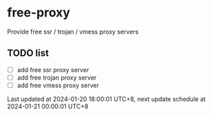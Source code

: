 
# free-proxy
Provide free ssr / trojan / vmess proxy servers


## TODO list
- [ ] add free ssr proxy server
- [ ] add free trojan proxy server
- [ ] add free vmess proxy server

Last updated at 2024-01-20 18:00:01 UTC+8, next update schedule at 2024-01-21 00:00:01 UTC+8

